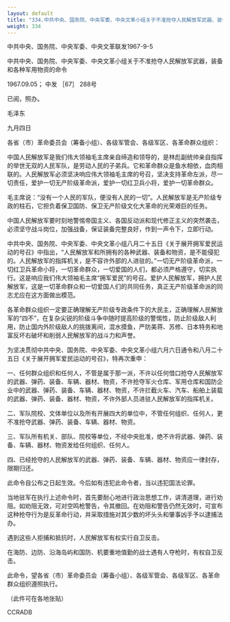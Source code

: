 ```yaml
---
layout: default
title: "334.中共中央、国务院、中央军委、中央文革小组关于不准抢夺人民解放军武器、装备和各种军用物资的命令"
weight: 334
---
```


中共中央、国务院、中央军委、中央文革联发1967-9-5

中共中央、国务院、中央军委、中央文革小组关于不准抢夺人民解放军武器，装备和各种军用物资的命令

1967.09.05； 中发 ［67］ 288号

已阅，照办。

毛泽东

九月四日

各省（市）革命委员会（筹备小组）、各级军管会、各级军区、各革命群众组织：

中国人民解放军是我们伟大领袖毛主席亲自缔造和领导的，是林彪副统帅亲自指挥的举世无双的人民军队，是劳动人民的子弟兵。它和革命群众是鱼水相依，血肉相联的。人民解放军必须坚决响应伟大领袖毛主席的号召，坚决支持革命左派，尽一切责任，爱护一切无产阶级革命派，爱护一切红卫兵小将，爱护一切革命群众。

毛主席说：“没有一个人民的军队，便没有人民的一切”。人民解放军是无产阶级专政的柱石，它担负着保卫国防、保卫无产阶级文化大革命的光荣艰巨的任务。

中国人民解放军要时刻地警惕帝国主义、各国反动派和现代修正主义的突然袭击，必须坚守战斗岗位，加强战备，保证装备完整良好，作到一声令下，立即行动。

中共中央、国务院、中央军委、中央文革小组八月二十五日《关于展开拥军爱民运动的号召》中指出，“人民解放军和所拥有的各种武器、装备和物资，是不能侵犯的。人民解放军的指挥机关，是不容许外部的人进驻的。”一切无产阶级革命派，一切红卫兵革命小将，一切革命群众，一切爱国的人们，都必须严格遵守，切实执行。这是响应我们伟大领袖毛主席“拥军爱民”的号召。爱护人民解放军，拥护人民解放军，这是一切革命群众和一切爱国人们的共同任务，真正无产阶级革命派的同志尤应在这方面做出模范。

各革命群众组织一定要正确理解无产阶级专政条件下的大民主，正确理解人民解放军的“四不”，在复杂尖锐的阶级斗争中随时提高阶级的警惕性，防止阶级敌人利用，防止国内外阶级敌人的挑拨离间，混水摸鱼，严防美蒋、苏修、日本特务和地富反坏右破坏和削弱人民解放军的战斗力和声誉。

为坚决贯彻中共中央、国务院、中央军委、中央文革小组六月六日通令和八月二十五日《关于展开拥军爱民运动的号召》，特再次重申：

一、任何群众组织和任何人，不管是属于那一派，不许以任何借口抢夺人民解放军的武器、弹药、装备、车辆、器材、物资，不许抢夺军火仓库、军用仓库和国防企业中的武器、弹药、装备、车辆、器材、物资，不许拦截火车、汽车、船舶上装载的武器、弹药、装备、器材、物资，不许外部人员进驻人民解放军的指挥机关。

二、军队院校、文体单位以及所有开展四大的单位中，不管任何组织、任何人，更不准抢夺武器、弹药、装备、车辆、器材、物资。

三、军队所有机关、部队、院校等单位，不经中央批准，绝不许将武器、弹药、装备、车辆、器材、物资发给任何组织、任何人。

四、已经抢夺的人民解放军的武器、弹药、装备、车辆、器材、物资应一律封存，限期归还。

此命令自公布之日起生效。今后如有违犯此命令者，当以违犯国法论罪。

当地驻军在执行上述命令时，首先要耐心地进行政治思想工作，讲清道理，进行劝阻。如劝阻无效，可对空鸣枪警告，令其撤回。在劝阻和警告仍然无效时，可宣布这种抢夺行为是反革命行动，并采取措施对其少数的坏头头和肇事凶手予以逮捕法办。

遇到这些人拒捕和抵抗时，人民解放军有权实行自卫反击。

在海防、边防、沿海岛屿和国防、机要重地值勤的战士遇有人夺枪时，有权自卫反击。

此命令，望各省（市）革命委员会（筹备小组）、各级军管会、各级军区、各革命群众组织遵照执行。

（此件可在各地张贴）

CCRADB

